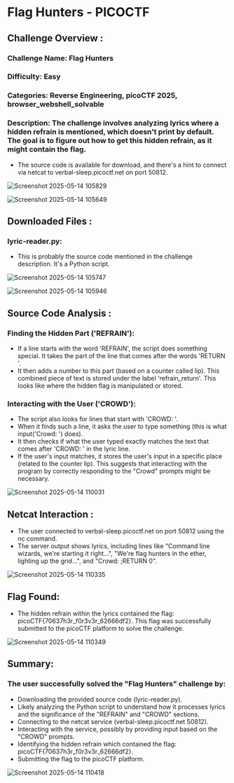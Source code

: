 # Flag Hunters - PICOCTF

## Challenge Overview :

### Challenge Name: Flag Hunters
### Difficulty: Easy
### Categories: Reverse Engineering, picoCTF 2025, browser_webshell_solvable
### Description: The challenge involves analyzing lyrics where a hidden refrain is mentioned, which doesn't print by default. The goal is to figure out how to get this hidden refrain, as it might contain the flag. 
 * The source code is available for download, and there's a hint to connect via netcat to verbal-sleep.picoctf.net on port 50812.

![Screenshot 2025-05-14 105829](https://github.com/user-attachments/assets/9dd04587-f794-4a9b-becc-a7cdda6d712a)

![Screenshot 2025-05-14 105649](https://github.com/user-attachments/assets/211e2285-c9e0-40c4-b74e-7eadf69ff089)

## Downloaded Files :

### lyric-reader.py: 
 * This is probably the source code mentioned in the challenge description. It's a Python script.
   
![Screenshot 2025-05-14 105747](https://github.com/user-attachments/assets/7400afff-6262-4fe5-a0ed-f3b9464859d3)

![Screenshot 2025-05-14 105946](https://github.com/user-attachments/assets/89b34cff-e157-42e8-974f-bdbe262b9de1)

## Source Code Analysis :
### Finding the Hidden Part ('REFRAIN'):
 * If a line starts with the word 'REFRAIN', the script does something special. It takes the part of the line that comes after the words 'RETURN '.
 * It then adds a number to this part (based on a counter called lip). This combined piece of text is stored under the label 'refrain_return'. This looks like where the hidden flag is manipulated or stored.

### Interacting with the User ('CROWD'):
 * The script also looks for lines that start with 'CROWD: '.
 * When it finds such a line, it asks the user to type something (this is what input('Crowd: ') does).
 * It then checks if what the user typed exactly matches the text that comes after 'CROWD: ' in the lyric line.
 * If the user's input matches, it stores the user's input in a specific place (related to the counter lip). This suggests that interacting with the program by correctly responding to the "Crowd" prompts might be necessary.

![Screenshot 2025-05-14 110031](https://github.com/user-attachments/assets/0830147d-d9ab-4d83-bf3f-2067daf60c63)

## Netcat Interaction :
 * The user connected to verbal-sleep.picoctf.net on port 50812 using the nc command.
 * The server output shows lyrics, including lines like "Command line wizards, we're starting it right...", "We're flag hunters in the ether, lighting up the grid...", and "Crowd: ;RETURN 0".

![Screenshot 2025-05-14 110335](https://github.com/user-attachments/assets/1fd3f4ab-328f-4a7b-af91-8283410314cd)

## Flag Found:
 * The hidden refrain within the lyrics contained the flag: picoCTF{70637h3r_f0r3v3r_62666df2}. This flag was successfully submitted to the picoCTF platform to solve the challenge.

![Screenshot 2025-05-14 110349](https://github.com/user-attachments/assets/c339cd67-ad9a-4136-8228-1cf92f67748a)

## Summary:

### The user successfully solved the "Flag Hunters" challenge by:
 * Downloading the provided source code (lyric-reader.py).
 * Likely analyzing the Python script to understand how it processes lyrics and the significance of the "REFRAIN" and "CROWD" sections.
 * Connecting to the netcat service (verbal-sleep.picoctf.net 50812).
 * Interacting with the service, possibly by providing input based on the "CROWD" prompts.
 * Identifying the hidden refrain which contained the flag: picoCTF{70637h3r_f0r3v3r_62666df2}.
 * Submitting the flag to the picoCTF platform.

![Screenshot 2025-05-14 110418](https://github.com/user-attachments/assets/0981d755-c95d-4b35-a41d-219c270b873a)


